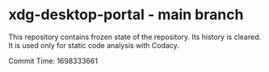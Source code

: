 # xdg-desktop-portal - main branch

This repository contains frozen state of the repository.
Its history is cleared. It is used only for static code
analysis with Codacy.

Commit Time: 1698333661